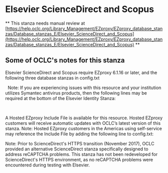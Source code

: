 # Elsevier ScienceDirect and Scopus
** This stanza needs manual review at [https://help.oclc.org/Library_Management/EZproxy/EZproxy_database_stanzas/Database_stanzas_E/Elsevier_ScienceDirect_and_Scopus](https://help.oclc.org/Library_Management/EZproxy/EZproxy_database_stanzas/Database_stanzas_E/Elsevier_ScienceDirect_and_Scopus) **

## Some of OCLC's notes for this stanza

Elsevier ScienceDirect and Scopus require EZproxy 6.1.16 or later, and the following three database stanzas in config.txt

&nbsp; Note: If you are experiencing issues with this resource and your institution utilizes Symantec antivirus products, then the following lines may be required at the bottom of the Elsevier Identity Stanza:

&nbsp;

A Hosted EZproxy Include File is available for this resource. Hosted EZproxy customers will receive automatic updates with OCLC&rsquo;s latest version of this stanza. Note: Hosted EZproxy customers in the Americas using self-service may reference the Include File by adding the following line to config.txt:

Note: Prior to ScienceDirect's HTTPS transition (November 2017), OCLC provided an alternative ScienceDirect stanza specifically designed to address reCAPTCHA problems. This stanza has not been redeveloped for ScienceDirect's HTTPS environment, as no reCAPTCHA problems were encountered during testing with Elsevier.

&nbsp;
